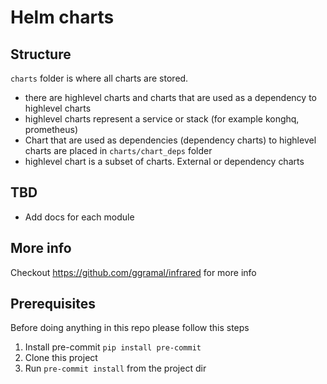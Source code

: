 # Helm charts

## Structure
`charts` folder is where all charts are stored.
* there are highlevel charts and charts that are used as a dependency to highlevel charts
* highlevel charts represent a service or stack (for example konghq, prometheus)
* Chart that are used as dependencies (dependency charts) to highlevel charts are placed in `charts/chart_deps` folder 
* highlevel chart is a subset of charts. External or dependency charts

## TBD
* Add docs for each module

## More info

Checkout https://github.com/ggramal/infrared for more info

## Prerequisites
Before doing anything in this repo please follow this steps
1. Install pre-commit `pip install pre-commit`
2. Clone this project
3. Run `pre-commit install` from the project dir
